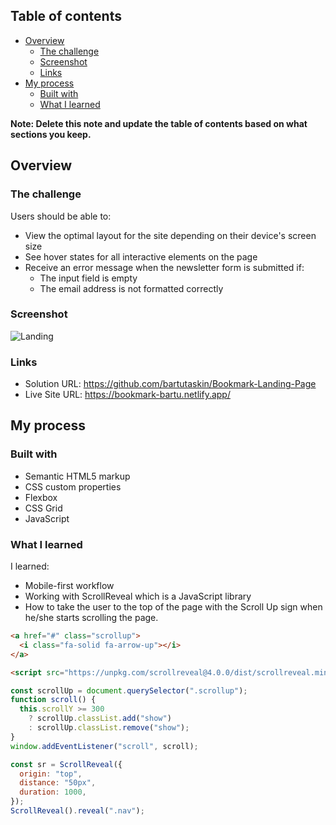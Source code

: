 ## Table of contents

- [Overview](#overview)
  - [The challenge](#the-challenge)
  - [Screenshot](#screenshot)
  - [Links](#links)
- [My process](#my-process)
  - [Built with](#built-with)
  - [What I learned](#what-i-learned)

**Note: Delete this note and update the table of contents based on what sections you keep.**

## Overview

### The challenge

Users should be able to:

- View the optimal layout for the site depending on their device's screen size
- See hover states for all interactive elements on the page
- Receive an error message when the newsletter form is submitted if:
  - The input field is empty
  - The email address is not formatted correctly

### Screenshot
![Landing](https://github.com/bartutaskin/Bookmark-Landing-Page/assets/110820970/dfa1a9ca-8753-4f13-b40e-0280d1b103ae)

### Links

- Solution URL: https://github.com/bartutaskin/Bookmark-Landing-Page
- Live Site URL: https://bookmark-bartu.netlify.app/

## My process

### Built with

- Semantic HTML5 markup
- CSS custom properties
- Flexbox
- CSS Grid
- JavaScript

### What I learned

I learned:
- Mobile-first workflow
- Working with ScrollReveal which is a JavaScript library
- How to take the user to the top of the page with the Scroll Up sign when he/she starts scrolling the page.

```html
<a href="#" class="scrollup">
  <i class="fa-solid fa-arrow-up"></i>
</a>

<script src="https://unpkg.com/scrollreveal@4.0.0/dist/scrollreveal.min.js"></script>
```

```js
const scrollUp = document.querySelector(".scrollup");
function scroll() {
  this.scrollY >= 300
    ? scrollUp.classList.add("show")
    : scrollUp.classList.remove("show");
}
window.addEventListener("scroll", scroll);

const sr = ScrollReveal({
  origin: "top",
  distance: "50px",
  duration: 1000,
});
ScrollReveal().reveal(".nav");
```
